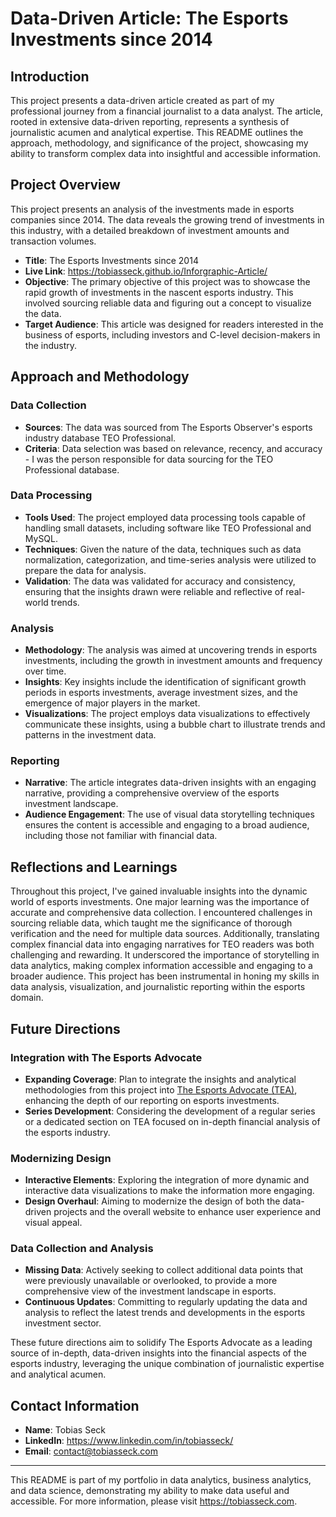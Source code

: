 # Data-Driven Article: The Esports Investments since 2014

## Introduction

This project presents a data-driven article created as part of my professional journey from a financial journalist to a data analyst. The article, rooted in extensive data-driven reporting, represents a synthesis of journalistic acumen and analytical expertise. This README outlines the approach, methodology, and significance of the project, showcasing my ability to transform complex data into insightful and accessible information.

## Project Overview
This project presents an analysis of the investments made in esports companies since 2014. The data reveals the growing trend of investments in this industry, with a detailed breakdown of investment amounts and transaction volumes.
- **Title**: The Esports Investments since 2014
- **Live Link**: https://tobiasseck.github.io/Inforgraphic-Article/
- **Objective**: The primary objective of this project was to showcase the rapid growth of investments in the nascent esports industry. This involved sourcing reliable data and figuring out a concept to visualize the data.
- **Target Audience**: This article was designed for readers interested in the business of esports, including investors and C-level decision-makers in the industry.

## Approach and Methodology

### Data Collection

- **Sources**: The data was sourced from The Esports Observer's esports industry database TEO Professional. 
- **Criteria**: Data selection was based on relevance, recency, and accuracy - I was the person responsible for data sourcing for the TEO Professional database.

### Data Processing

- **Tools Used**: The project employed data processing tools capable of handling small datasets, including software like TEO Professional and MySQL.
- **Techniques**: Given the nature of the data, techniques such as data normalization, categorization, and time-series analysis were utilized to prepare the data for analysis.
- **Validation**: The data was validated for accuracy and consistency, ensuring that the insights drawn were reliable and reflective of real-world trends.

### Analysis

- **Methodology**: The analysis was aimed at uncovering trends in esports investments, including the growth in investment amounts and frequency over time.
- **Insights**: Key insights include the identification of significant growth periods in esports investments, average investment sizes, and the emergence of major players in the market.
- **Visualizations**: The project employs data visualizations to effectively communicate these insights, using a bubble chart to illustrate trends and patterns in the investment data.

### Reporting

- **Narrative**: The article integrates data-driven insights with an engaging narrative, providing a comprehensive overview of the esports investment landscape.
- **Audience Engagement**: The use of visual data storytelling techniques ensures the content is accessible and engaging to a broad audience, including those not familiar with financial data.

## Reflections and Learnings

Throughout this project, I've gained invaluable insights into the dynamic world of esports investments. One major learning was the importance of accurate and comprehensive data collection. I encountered challenges in sourcing reliable data, which taught me the significance of thorough verification and the need for multiple data sources. Additionally, translating complex financial data into engaging narratives for TEO readers was both challenging and rewarding. It underscored the importance of storytelling in data analytics, making complex information accessible and engaging to a broader audience. This project has been instrumental in honing my skills in data analysis, visualization, and journalistic reporting within the esports domain.

## Future Directions

### Integration with The Esports Advocate

- **Expanding Coverage**: Plan to integrate the insights and analytical methodologies from this project into [The Esports Advocate (TEA)](https://esportsadvocate.net), enhancing the depth of our reporting on esports investments.
- **Series Development**: Considering the development of a regular series or a dedicated section on TEA focused on in-depth financial analysis of the esports industry.

### Modernizing Design

- **Interactive Elements**: Exploring the integration of more dynamic and interactive data visualizations to make the information more engaging.
- **Design Overhaul**: Aiming to modernize the design of both the data-driven projects and the overall website to enhance user experience and visual appeal.

### Data Collection and Analysis

- **Missing Data**: Actively seeking to collect additional data points that were previously unavailable or overlooked, to provide a more comprehensive view of the investment landscape in esports.
- **Continuous Updates**: Committing to regularly updating the data and analysis to reflect the latest trends and developments in the esports investment sector.

These future directions aim to solidify The Esports Advocate as a leading source of in-depth, data-driven insights into the financial aspects of the esports industry, leveraging the unique combination of journalistic expertise and analytical acumen.

## Contact Information

- **Name**: Tobias Seck
- **LinkedIn**: https://www.linkedin.com/in/tobiasseck/
- **Email**: contact@tobiasseck.com

---

This README is part of my portfolio in data analytics, business analytics, and data science, demonstrating my ability to make data useful and accessible. For more information, please visit https://tobiasseck.com.
